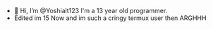 - 👋 Hi, I’m @Yoshialt123 I'm a 13 year old programmer.
- Edited im 15 Now and im such a cringy termux user then ARGHHH

<!---
Yoshialt123/Yoshialt123 is a ✨ special ✨ repository because its `README.md` (this file) appears on your GitHub profile.
You can click the Preview link to take a look at your changes.
--->
